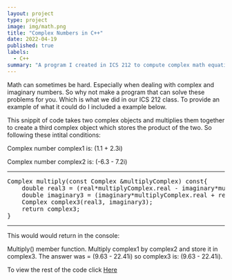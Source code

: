 ```yaml
---
layout: project
type: project
image: img/math.png
title: "Complex Numbers in C++"
date: 2022-04-19
published: true
labels:
  - C++
summary: "A program I created in ICS 212 to compute complex math equations."
---
```


Math can sometimes be hard. Especially when dealing with complex and imaginary numbers. 
So why not make a program that can solve these problems for you. Which is what we did in our ICS 212 class. 
To provide an example of what it could do I included a example below.

This snippit of code takes two complex objects and multiplies them together 
to create a third complex object which stores the product of the two. 
So following these intital conditions:

Complex number complex1 is: (1.1 + 2.3i)

Complex number complex2 is: (-6.3 - 7.2i)
<hr>
<pre>
Complex multiply(const Complex &multiplyComplex) const{
    double real3 = (real*multiplyComplex.real - imaginary*multiplyComplex.imaginary);
    double imaginary3 = (imaginary*multiplyComplex.real + real*multiplyComplex.imaginary);
    Complex complex3(real3, imaginary3);
    return complex3;
}
</pre>
<hr>

This would would return in the console:

Multiply() member function. Multiply complex1 by complex2 and store it in complex3.
The answer was = (9.63 - 22.41i) so complex3 is: (9.63 - 22.41i).

To view the rest of the code click [Here](https://github.com/jerrethdiaz/ImaginarynumbersinC/blob/main/diazjerreth22.cpp)